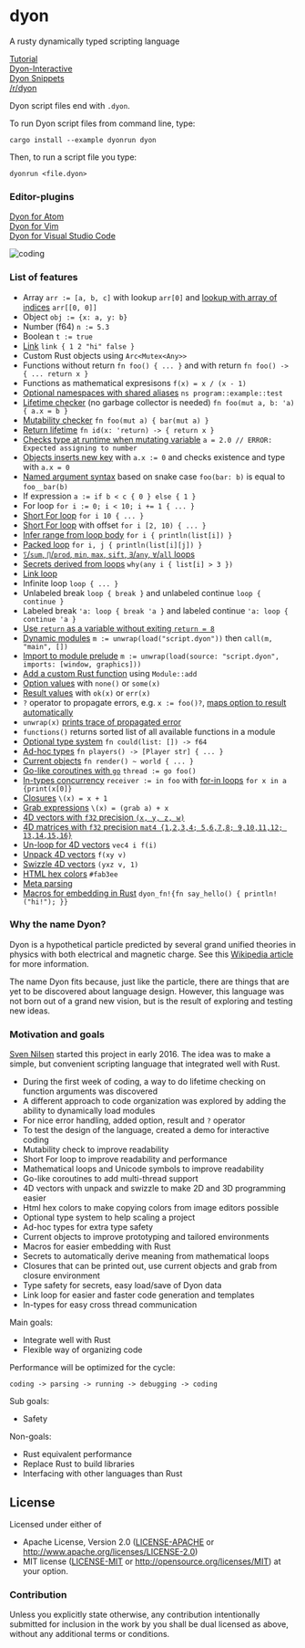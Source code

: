 # dyon
A rusty dynamically typed scripting language

[Tutorial](http://www.piston.rs/dyon-tutorial/)  
[Dyon-Interactive](https://github.com/PistonDevelopers/dyon/tree/master/interactive)  
[Dyon Snippets](https://github.com/PistonDevelopers/dyon_snippets)  
[/r/dyon](https://www.reddit.com/r/dyon/)

Dyon script files end with `.dyon`.

To run Dyon script files from command line, type:

```
cargo install --example dyonrun dyon
```

Then, to run a script file you type:

```
dyonrun <file.dyon>
```

### Editor-plugins

[Dyon for Atom](https://github.com/PistonDevelopers/atom-language-dyon)  
[Dyon for Vim](https://github.com/thyrgle/vim-dyon)  
[Dyon for Visual Studio Code](https://github.com/martinlindhe/vscode-language-dyon)  

![coding](./images/code.png)

### List of features

- Array `arr := [a, b, c]` with lookup `arr[0]` and [lookup with array of indices](https://github.com/PistonDevelopers/dyon/issues/590) `arr[[0, 0]]`
- Object `obj := {x: a, y: b}`
- Number (f64) `n := 5.3`
- Boolean `t := true`
- [Link](https://github.com/PistonDevelopers/dyon/issues/227) `link { 1 2 "hi" false }`
- Custom Rust objects using `Arc<Mutex<Any>>`
- Functions without return `fn foo() { ... }` and with return `fn foo() -> { ... return x }`
- Functions as mathematical expresisons `f(x) = x / (x - 1)`
- [Optional namespaces with shared aliases](https://github.com/PistonDevelopers/dyon/issues/434) `ns program::example::test`
- [Lifetime checker](https://github.com/PistonDevelopers/dyon/issues/173) (no garbage collector is needed) `fn foo(mut a, b: 'a) { a.x = b }`
- [Mutability checker](https://github.com/PistonDevelopers/dyon/issues/112) `fn foo(mut a) { bar(mut a) }`
- [Return lifetime](https://github.com/PistonDevelopers/dyon/issues/173) `fn id(x: 'return) -> { return x }`
- [Checks type at runtime when mutating variable](https://github.com/PistonDevelopers/dyon/issues/19) `a = 2.0 // ERROR: Expected assigning to number`
- [Objects inserts new key](https://github.com/PistonDevelopers/dyon/issues/19) with `a.x := 0` and checks existence and type with `a.x = 0`
- [Named argument syntax](https://github.com/PistonDevelopers/dyon/issues/26) based on snake case `foo(bar: b)` is equal to `foo__bar(b)`
- If expression `a := if b < c { 0 } else { 1 }`
- For loop `for i := 0; i < 10; i += 1 { ... }`
- [Short For loop](https://github.com/PistonDevelopers/dyon/issues/116) `for i 10 { ... }`
- [Short For loop](https://github.com/PistonDevelopers/dyon/issues/116) with offset `for i [2, 10) { ... }`
- [Infer range from loop body](https://github.com/PistonDevelopers/dyon/issues/116) `for i { println(list[i]) }`
- [Packed loop](https://github.com/PistonDevelopers/dyon/issues/116) `for i, j { println(list[i][j]) }`
- [`∑`/`sum`, `∏`/`prod`, `min`, `max`, `sift`, `∃`/`any`, `∀`/`all` loops](https://github.com/PistonDevelopers/dyon/issues/119)
- [Secrets derived from loops](https://github.com/PistonDevelopers/dyon/issues/266) `why(any i { list[i] > 3 })`
- [Link loop](https://github.com/PistonDevelopers/dyon/issues/418)
- Infinite loop `loop { ... }`
- Unlabeled break `loop { break }` and unlabeled continue `loop { continue }`
- Labeled break `'a: loop { break 'a }` and labeled continue `'a: loop { continue 'a }`
- [Use `return` as a variable without exiting `return = 8`](https://github.com/PistonDevelopers/dyon/issues/169)
- [Dynamic modules](https://github.com/PistonDevelopers/dyon/issues/170) `m := unwrap(load("script.dyon"))` then `call(m, "main", [])`
- [Import to module prelude](https://github.com/PistonDevelopers/dyon/issues/170) `m := unwrap(load(source: "script.dyon", imports: [window, graphics]))`
- [Add a custom Rust function](https://github.com/PistonDevelopers/dyon/issues/171) using `Module::add`
- [Option values](https://github.com/PistonDevelopers/dyon/issues/172) with `none()` or `some(x)`
- [Result values](https://github.com/PistonDevelopers/dyon/issues/82) with `ok(x)` or `err(x)`
- `?` operator to propagate errors, e.g. `x := foo()?`, [maps option to result automatically](https://github.com/PistonDevelopers/dyon/issues/172)
- `unwrap(x)` [prints trace of propagated error](https://github.com/PistonDevelopers/dyon/issues/82)
- `functions()` returns sorted list of all available functions in a module
- [Optional type system](https://github.com/PistonDevelopers/dyon/issues/84) `fn could(list: []) -> f64`
- [Ad-hoc types](https://github.com/PistonDevelopers/dyon/issues/236) `fn players() -> [Player str] { ... }`
- [Current objects](https://github.com/PistonDevelopers/dyon/issues/224) `fn render() ~ world { ... }`
- [Go-like coroutines with `go`](https://github.com/PistonDevelopers/dyon/issues/163) `thread := go foo()`
- [In-types concurrency](https://github.com/PistonDevelopers/dyon/issues/495) `receiver := in foo` with [for-in loops](https://github.com/PistonDevelopers/dyon/issues/520) `for x in a {print(x[0]}`
- [Closures](https://github.com/PistonDevelopers/dyon/issues/314) `\(x) = x + 1`
- [Grab expressions](https://github.com/PistonDevelopers/dyon/issues/316) `\(x) = (grab a) + x`
- [4D vectors with `f32` precision `(x, y, z, w)`](https://github.com/PistonDevelopers/dyon/issues/144)
- [4D matrices with `f32` precision `mat4 {1,2,3,4; 5,6,7,8; 9,10,11,12; 13,14,15,16}`](https://github.com/PistonDevelopers/dyon/issues/557)
- [Un-loop for 4D vectors](https://github.com/PistonDevelopers/dyon/issues/201) `vec4 i f(i)`
- [Unpack 4D vectors](https://github.com/PistonDevelopers/dyon/issues/213) `f(xy v)`
- [Swizzle 4D vectors](https://github.com/PistonDevelopers/dyon/issues/213) `(yxz v, 1)`
- [HTML hex colors](https://github.com/PistonDevelopers/dyon/issues/167) `#fab3ee`
- [Meta parsing](https://github.com/PistonDevelopers/dyon/issues/168)
- [Macros for embedding in Rust](https://github.com/PistonDevelopers/dyon/blob/master/examples/functions.rs) `dyon_fn!{fn say_hello() { println!("hi!"); }}`

### Why the name Dyon?

Dyon is a hypothetical particle predicted by several grand unified theories in physics with both electrical and magnetic charge. See this [Wikipedia article](https://en.wikipedia.org/wiki/Dyon) for more information.

The name Dyon fits because, just like the particle, there are things that are yet to be discovered about language design.
However, this language was not born out of a grand new vision,
but is the result of exploring and testing new ideas.

### Motivation and goals

[Sven Nilsen](https://github.com/bvssvni/) started this project in early 2016.
The idea was to make a simple, but convenient scripting language that integrated well with Rust.

- During the first week of coding, a way to do lifetime checking on function arguments was discovered
- A different approach to code organization was explored by adding the ability to dynamically load modules
- For nice error handling, added option, result and `?` operator
- To test the design of the language, created a demo for interactive coding
- Mutability check to improve readability
- Short For loop to improve readability and performance
- Mathematical loops and Unicode symbols to improve readability
- Go-like coroutines to add multi-thread support
- 4D vectors with unpack and swizzle to make 2D and 3D programming easier
- Html hex colors to make copying colors from image editors possible
- Optional type system to help scaling a project
- Ad-hoc types for extra type safety
- Current objects to improve prototyping and tailored environments
- Macros for easier embedding with Rust
- Secrets to automatically derive meaning from mathematical loops
- Closures that can be printed out, use current objects and grab from closure environment
- Type safety for secrets, easy load/save of Dyon data
- Link loop for easier and faster code generation and templates
- In-types for easy cross thread communication

Main goals:

- Integrate well with Rust
- Flexible way of organizing code

Performance will be optimized for the cycle:

```
coding -> parsing -> running -> debugging -> coding
```

Sub goals:

- Safety

Non-goals:

- Rust equivalent performance
- Replace Rust to build libraries
- Interfacing with other languages than Rust

## License

Licensed under either of
 * Apache License, Version 2.0 ([LICENSE-APACHE](LICENSE-APACHE) or http://www.apache.org/licenses/LICENSE-2.0)
 * MIT license ([LICENSE-MIT](LICENSE-MIT) or http://opensource.org/licenses/MIT)
at your option.

### Contribution

Unless you explicitly state otherwise, any contribution intentionally submitted
for inclusion in the work by you shall be dual licensed as above, without any
additional terms or conditions.
